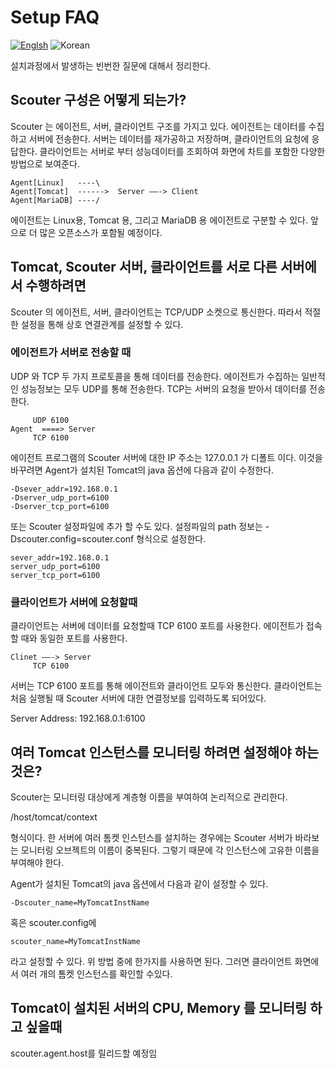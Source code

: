# Setup FAQ
[![Englsh](https://img.shields.io/badge/language-English-orange.svg)](Setup-FAQ.md) ![Korean](https://img.shields.io/badge/language-Korean-blue.svg)

설치과정에서 발생하는 빈번한 질문에 대해서 정리한다.

## Scouter 구성은 어떻게 되는가?
Scouter 는 에이전트, 서버, 클라이언트 구조를 가지고 있다.
에이전트는 데이터를 수집하고 서버에 전송한다.
서버는 데이터를 재가공하고 저장하며, 클라이언트의 요청에 응답한다.
클라이언트는 서버로 부터 성능데이터를 조회하여 화면에 차트를 포함한 다양한 방법으로 보여준다.
```
Agent[Linux]   ----\
Agent[Tomcat]  ------>  Server ——-> Client
Agent[MariaDB] ----/ 
```
에이전트는 Linux용, Tomcat 용, 그리고 MariaDB 용 에이전트로 구분할 수 있다. 앞으로 더 많은 오픈소스가 포함될 예정이다.

## Tomcat, Scouter 서버, 클라이언트를 서로 다른 서버에서 수행하려면
Scouter 의 에이전트, 서버, 클라이언트는 TCP/UDP 소켓으로 통신한다. 따라서 적절한 설정을 통해 상호 연결관계를 설정할 수 있다.

### 에이전트가 서버로 전송할 때
UDP 와 TCP 두 가지 프로토콜을 통해 데이터를 전송한다.
에이전트가 수집하는 일반적인 성능정보는 모두 UDP를 통해 전송한다.
TCP는 서버의 요청을 받아서 데이터를 전송한다. 
```
     UDP 6100
Agent  ====> Server 
     TCP 6100
```
에이전트 프로그램의 Scouter 서버에 대한 IP 주소는 127.0.0.1 가 디폴트 이다. 이것을 바꾸려면 
Agent가 설치된 Tomcat의 java 옵션에 다음과 같이 수정한다.
```
-Dsever_addr=192.168.0.1
-Dserver_udp_port=6100
-Dserver_tcp_port=6100
```
또는 Scouter 설정파일에 추가 할 수도 있다. 설정파일의 path 정보는 -Dscouter.config=scouter.conf 형식으로 설정한다.
```
sever_addr=192.168.0.1
server_udp_port=6100
server_tcp_port=6100
```


### 클라이언트가 서버에 요청할때
클라이언트는 서버에 데이터를 요청할때 TCP 6100 포트를 사용한다. 에이전트가 접속할 때와 동일한 포트를 사용한다.
```
Clinet ——-> Server 
     TCP 6100
```
서버는 TCP 6100 포트를 통해 에이전트와 클라이언트 모두와 통신한다.
클라이언트는 처음 실행될 때 Scouter 서버에 대한 연결정보를 입력하도록 되어있다.

Server Address: 192.168.0.1:6100

## 여러 Tomcat 인스턴스를 모니터링 하려면 설정해야 하는 것은?
Scouter는 모니터링 대상에게 계층형 이름을 부여하여 논리적으로 관리한다. 

/host/tomcat/context 

형식이다. 한 서버에 여러 톰켓 인스턴스를 설치하는 경우에는 Scouter 서버가 바라보는 모니터링 오브젝트의 이름이 중복된다. 그렇기 때문에 각 인스턴스에 고유한 이름을 부여해야 한다. 

Agent가 설치된 Tomcat의 java 옵션에서 다음과 같이 설정할 수 있다. 
```
-Dscouter_name=MyTomcatInstName 
```
혹은 scouter.config에 

```
scouter_name=MyTomcatInstName
```
라고 설정할 수 있다. 위 방법 중에 한가지를 사용하면 된다.
그러면 클라이언트 화면에서 여러 개의 톰켓 인스턴스를 확인할 수있다.

## Tomcat이 설치된 서버의 CPU, Memory 를 모니터링 하고 싶을때
scouter.agent.host를 릴리드할 예정임


